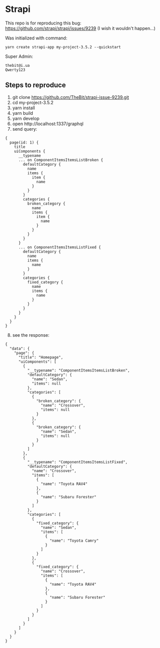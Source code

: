 # Strapi
This repo is for reproducing this bug: https://github.com/strapi/strapi/issues/9239 (I wish it wouldn't happen...)

Was initialized with command:

`yarn create strapi-app my-project-3.5.2 --quickstart`

Super Admin:
```
thebit@i.ua
Qwerty123
```
## Steps to reproduce
1. git clone https://github.com/TheBit/strapi-issue-9239.git
1. cd my-project-3.5.2
1. yarn install
1. yarn build
1. yarn develop
1. open http://localhost:1337/graphql
1. send query:
```
{
  page(id: 1) {
    title
    uiComponents {
      __typename
      ... on ComponentItemsItemsListBroken {
        defaultCategory {
          name
          items {
            item {
              name
            }
          }
        }
        categories {
          broken_category {
            name
            items {
              item {
                name
              }
            }
          }
        }
      }
      ... on ComponentItemsItemsListFixed {
        defaultCategory {
          name
          items {
            name
          }
        }
        categories {
          fixed_category {
            name
            items {
              name
            }
          }
        }
      }
    }
  }
}
```
8. see the response:
```
{
  "data": {
    "page": {
      "title": "Homepage",
      "uiComponents": [
        {
          "__typename": "ComponentItemsItemsListBroken",
          "defaultCategory": {
            "name": "Sedan",
            "items": null
          },
          "categories": [
            {
              "broken_category": {
                "name": "Crossover",
                "items": null
              }
            },
            {
              "broken_category": {
                "name": "Sedan",
                "items": null
              }
            }
          ]
        },
        {
          "__typename": "ComponentItemsItemsListFixed",
          "defaultCategory": {
            "name": "Crossover",
            "items": [
              {
                "name": "Toyota RAV4"
              },
              {
                "name": "Subaru Forester"
              }
            ]
          },
          "categories": [
            {
              "fixed_category": {
                "name": "Sedan",
                "items": [
                  {
                    "name": "Toyota Camry"
                  }
                ]
              }
            },
            {
              "fixed_category": {
                "name": "Crossover",
                "items": [
                  {
                    "name": "Toyota RAV4"
                  },
                  {
                    "name": "Subaru Forester"
                  }
                ]
              }
            }
          ]
        }
      ]
    }
  }
}
```
